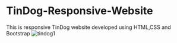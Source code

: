 # TinDog-Responsive-Website
This is responsive TinDog website developed using HTML,CSS and Bootstrap
![tindog1](https://user-images.githubusercontent.com/102681545/209456582-cef73680-7933-48bd-ae0d-a716ba42280a.JPG)
